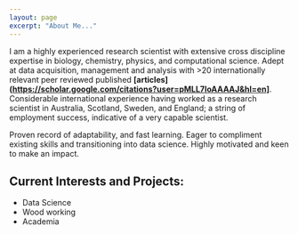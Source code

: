 ```yaml
---
layout: page
excerpt: "About Me..."
---
```


I am a highly experienced research scientist with extensive cross discipline expertise in biology, chemistry, physics, and computational science. Adept at data acquisition, management and analysis with >20 internationally relevant peer reviewed published **[articles](https://scholar.google.com/citations?user=pMLL7IoAAAAJ&hl=en]**. Considerable international experience having worked as a research scientist in Australia, Scotland, Sweden, and England; a string of employment success, indicative of a very capable scientist. 

Proven record of adaptability, and fast learning. Eager to compliment existing skills and transitioning into data science. Highly motivated and keen to make an impact.



## Current Interests and Projects:

- Data Science
- Wood working
- Academia
